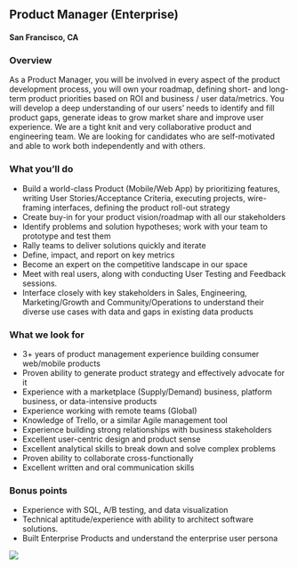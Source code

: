 ## Product Manager (Enterprise)
#### San Francisco, CA

### Overview
As a Product Manager, you will be involved in every aspect of the product development process, you will own your roadmap, defining short- and long-term product priorities based on ROI and business / user data/metrics. You will develop a deep understanding of our users’ needs to identify and fill product gaps, generate ideas to grow market share and improve user experience. We are a tight knit and very collaborative product and engineering team. We are looking for candidates who are self-motivated and able to work both independently and with others.

### What you’ll do
+	Build a world-class Product (Mobile/Web App) by prioritizing features, writing User Stories/Acceptance Criteria, executing projects, wire-framing interfaces, defining the product roll-out strategy
+	Create buy-in for your product vision/roadmap with all our stakeholders
+	Identify problems and solution hypotheses; work with your team to prototype and test them
+	Rally teams to deliver solutions quickly and iterate
+	Define, impact, and report on key metrics
+	Become an expert on the competitive landscape in our space
+	Meet with real users, along with conducting User Testing and Feedback sessions.
+	Interface closely with key stakeholders in Sales, Engineering, Marketing/Growth and Community/Operations to understand their diverse use cases with data and gaps in existing data products

### What we look for
+	3+ years of product management experience building consumer web/mobile products
+	Proven ability to generate product strategy and effectively advocate for it
+	Experience with a marketplace (Supply/Demand) business, platform business, or data-intensive products
+	Experience working with remote teams (Global)
+	Knowledge of Trello, or a similar Agile management tool
+	Experience building strong relationships with business stakeholders
+	Excellent user-centric design and product sense
+	Excellent analytical skills to break down and solve complex problems
+	Proven ability to collaborate cross-functionally
+	Excellent written and oral communication skills

### Bonus points
+	Experience with SQL, A/B testing, and data visualization
+	Technical aptitude/experience with ability to architect software solutions.
+	Built Enterprise Products and understand the enterprise user persona


[<img src='https://dabuttonfactory.com/button.png?t=Learn+More&f=Calibri-Bold&ts=24&tc=fff&hp=20&vp=8&c=5&bgt=unicolored&bgc=29aafe'>](https://letsrockit.co/jobs/v29ub2xv-product-manager-enterprise)
